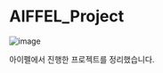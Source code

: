 # AIFFEL_Project

![image](https://github.com/pingpeng1017/aiffel_project/assets/97069558/fc08ce65-4d7f-402e-9e05-509db055a323)

아이펠에서 진행한 프로젝트를 정리했습니다.
